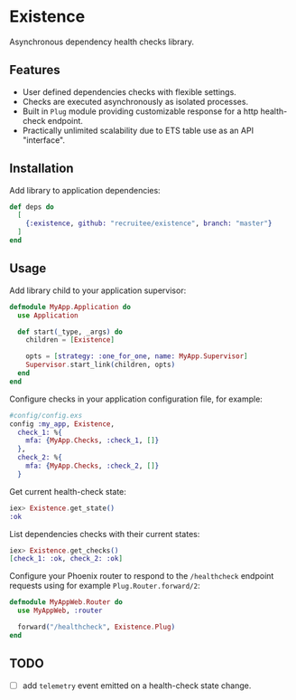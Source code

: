 # Existence

Asynchronous dependency health checks library.

## Features
* User defined dependencies checks with flexible settings.
* Checks are executed asynchronously as isolated processes.
* Built in `Plug` module providing customizable response for a http health-check endpoint.
* Practically unlimited scalability due to ETS table use as an API "interface".

## Installation
Add library to application dependencies:
```elixir
def deps do
  [
    {:existence, github: "recruitee/existence", branch: "master"}
  ]
end
```

## Usage
Add library child to your application supervisor:
```elixir
defmodule MyApp.Application do
  use Application

  def start(_type, _args) do
    children = [Existence]

    opts = [strategy: :one_for_one, name: MyApp.Supervisor]
    Supervisor.start_link(children, opts)
  end
end
```

Configure checks in your application configuration file, for example:
```elixir
#config/config.exs
config :my_app, Existence,
  check_1: %{
    mfa: {MyApp.Checks, :check_1, []}
  },
  check_2: %{
    mfa: {MyApp.Checks, :check_2, []}
  }
```

Get current health-check state:
```elixir
iex> Existence.get_state()
:ok
```

List dependencies checks with their current states:
```elixir
iex> Existence.get_checks()
[check_1: :ok, check_2: :ok]
```

Configure your Phoenix router to respond to the `/healthcheck` endpoint requests using for example
`Plug.Router.forward/2`:
```elixir
defmodule MyAppWeb.Router do
  use MyAppWeb, :router

  forward("/healthcheck", Existence.Plug)
end
```

## TODO
- [ ] add `telemetry` event emitted on a health-check state change.

